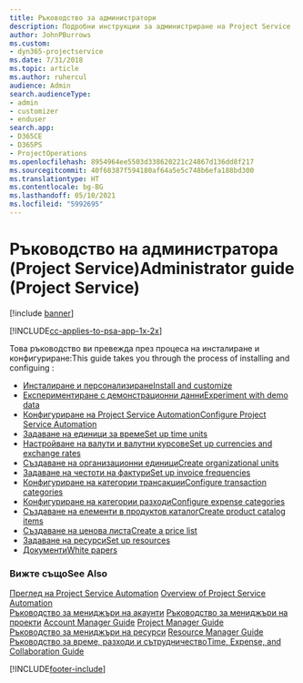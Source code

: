 ```yaml
---
title: Ръководство за администратори
description: Подробни инструкции за администриране на Project Service
author: JohnPBurrows
ms.custom:
- dyn365-projectservice
ms.date: 7/31/2018
ms.topic: article
ms.author: ruhercul
audience: Admin
search.audienceType:
- admin
- customizer
- enduser
search.app:
- D365CE
- D365PS
- ProjectOperations
ms.openlocfilehash: 8954964ee5503d338620221c24867d136dd8f217
ms.sourcegitcommit: 40f68387f594180af64a5e5c748b6efa188bd300
ms.translationtype: HT
ms.contentlocale: bg-BG
ms.lasthandoff: 05/10/2021
ms.locfileid: "5992695"
---
```

# <a name="administrator-guide-project-service"></a><span data-ttu-id="7fd1f-103">Ръководство на администратора (Project Service)</span><span class="sxs-lookup"><span data-stu-id="7fd1f-103">Administrator guide (Project Service)</span></span>

[!include [banner](../includes/psa-now-project-operations.md)]

[!INCLUDE[cc-applies-to-psa-app-1x-2x](../includes/cc-applies-to-psa-app-1x-2x.md)]

<span data-ttu-id="7fd1f-104">Това ръководство ви превежда през процеса на инсталиране и конфигуриране:</span><span class="sxs-lookup"><span data-stu-id="7fd1f-104">This guide takes you through the process of installing and configuing :</span></span>  
  
- [<span data-ttu-id="7fd1f-105">Инсталиране и персонализиране</span><span class="sxs-lookup"><span data-stu-id="7fd1f-105">Install and customize</span></span>](install-customize.md)
- [<span data-ttu-id="7fd1f-106">Експериментиране с демонстрационни данни</span><span class="sxs-lookup"><span data-stu-id="7fd1f-106">Experiment with demo data</span></span>](use-demo-data.md)
- [<span data-ttu-id="7fd1f-107">Конфигуриране на Project Service Automation</span><span class="sxs-lookup"><span data-stu-id="7fd1f-107">Configure Project Service Automation</span></span>](configure.md)
- [<span data-ttu-id="7fd1f-108">Задаване на единици за време</span><span class="sxs-lookup"><span data-stu-id="7fd1f-108">Set up time units</span></span>](set-up-time-units.md)
- [<span data-ttu-id="7fd1f-109">Настройване на валути и валутни курсове</span><span class="sxs-lookup"><span data-stu-id="7fd1f-109">Set up currencies and exchange rates</span></span>](set-up-currencies-exchange-rates.md)
- [<span data-ttu-id="7fd1f-110">Създаване на организационни единици</span><span class="sxs-lookup"><span data-stu-id="7fd1f-110">Create organizational units</span></span>](create-organizational-units.md)
- [<span data-ttu-id="7fd1f-111">Задаване на честоти на фактури</span><span class="sxs-lookup"><span data-stu-id="7fd1f-111">Set up invoice frequencies</span></span>](set-up-invoice-frequencies.md)
- [<span data-ttu-id="7fd1f-112">Конфигуриране на категории трансакции</span><span class="sxs-lookup"><span data-stu-id="7fd1f-112">Configure transaction categories</span></span>](configure-transaction-categories.md)
- [<span data-ttu-id="7fd1f-113">Конфигуриране на категории разходи</span><span class="sxs-lookup"><span data-stu-id="7fd1f-113">Configure expense categories</span></span>](configure-expense-categories.md)
- [<span data-ttu-id="7fd1f-114">Създаване на елементи в продуктов каталог</span><span class="sxs-lookup"><span data-stu-id="7fd1f-114">Create product catalog items</span></span>](create-product-catalog-items.md)
- [<span data-ttu-id="7fd1f-115">Създаване на ценова листа</span><span class="sxs-lookup"><span data-stu-id="7fd1f-115">Create a price list</span></span>](create-price-list.md)
- [<span data-ttu-id="7fd1f-116">Задаване на ресурси</span><span class="sxs-lookup"><span data-stu-id="7fd1f-116">Set up resources</span></span>](set-up-resources.md)
- [<span data-ttu-id="7fd1f-117">Документи</span><span class="sxs-lookup"><span data-stu-id="7fd1f-117">White papers</span></span>](white-papers.md)
  
### <a name="see-also"></a><span data-ttu-id="7fd1f-118">Вижте също</span><span class="sxs-lookup"><span data-stu-id="7fd1f-118">See Also</span></span>  
 <span data-ttu-id="7fd1f-119">[Преглед на Project Service Automation](../psa/overview.md)  </span><span class="sxs-lookup"><span data-stu-id="7fd1f-119">[Overview of Project Service Automation](../psa/overview.md)  </span></span>  
 <span data-ttu-id="7fd1f-120">[Ръководство за мениджъри на акаунти](../psa/account-manager-guide.md) [Ръководство за мениджъри на проекти](../psa/project-manager-guide.md) </span><span class="sxs-lookup"><span data-stu-id="7fd1f-120">[Account Manager Guide](../psa/account-manager-guide.md) [Project Manager Guide](../psa/project-manager-guide.md) </span></span>  
 <span data-ttu-id="7fd1f-121">[Ръководство за мениджъри на ресурси](../psa/resource-manager-guide.md) </span><span class="sxs-lookup"><span data-stu-id="7fd1f-121">[Resource Manager Guide](../psa/resource-manager-guide.md) </span></span>  
 [<span data-ttu-id="7fd1f-122">Ръководство за време, разходи и сътрудничество</span><span class="sxs-lookup"><span data-stu-id="7fd1f-122">Time, Expense, and Collaboration Guide</span></span>](../psa/time-expense-collaboration-guide.md)


[!INCLUDE[footer-include](../includes/footer-banner.md)]